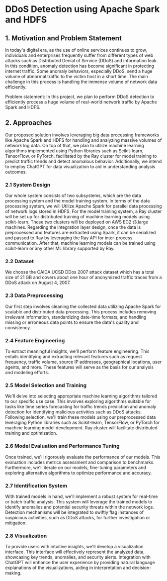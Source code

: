 # DDoS Detection using Apache Spark and HDFS

## 1. Motivation and Problem Statement
In today's digital era, as the use of online services continues to grow, individuals and enterprises frequently suffer from different types of web attacks such as Distributed Denial of Service (DDoS) and information leak. In this condition, anomaly detection has become significant in protecting internet traffic. Some anomaly behaviors, especially DDoS, send a huge volume of abnormal traffic to the victim host in a short time. The main challenge in this process is handling the immense volume of network data efficiently. 

Problem statement: In this project, we plan to perform DDoS detection to efficiently process a huge volume of real-world network traffic by Apache Spark and HDFS.


## 2. Approaches
Our proposed solution involves leveraging big data processing frameworks like Apache Spark and HDFS for handling and analyzing massive volumes of network log data. On top of that, we plan to utilize machine learning algorithms implemented using Python libraries such as Scikit-learn, TensorFlow, or PyTorch, facilitated by the Ray cluster for model training to predict traffic trends and detect anomalous behavior. Additionally, we intend to employ ChatGPT for data visualization to aid in understanding analysis outcomes.

### 2.1 System Design
Our whole system consists of two subsystems, which are the data processing system and the model training system. In terms of the data processing system, we will Utilize Apache Spark for parallel data processing of network logs stored in HDFS. For the model training system, a Ray cluster will be set up for distributed training of machine learning models using scikit-learn. These two clusters will be deployed on AWS EC2 t3.large machines. Regarding the integration layer design, once the data is preprocessed and features are extracted using Spark, it can be serialized and passed to Ray by leveraging the Ray API for inter-process communication. After that, machine learning models can be trained using scikit-learn or any other ML library supported by Ray.

### 2.2 Dataset
We choose the CAIDA UCSD DDos 2007 attack dataset which has a total size of 21 GB and covers about one hour of anonymized traffic traces from a DDoS attack on August 4, 2007.


### 2.3 Data Preprocessing
Our first step involves cleaning the collected data utilizing Apache Spark for scalable and distributed data processing. This process includes removing irrelevant information, standardizing date-time formats, and handling missing or erroneous data points to ensure the data's quality and consistency.


### 2.4 Feature Engineering
To extract meaningful insights, we'll perform feature engineering. This entails identifying and extracting relevant features such as request frequency, traffic volume, source IP addresses, geographical locations, user agents, and more. These features will serve as the basis for our analysis and modeling efforts.


### 2.5 Model Selection and Training
We'll delve into selecting appropriate machine learning algorithms tailored to our specific use case. This involves exploring algorithms suitable for tasks like time series forecasting for traffic trends prediction and anomaly detection for identifying malicious activities such as DDoS attacks. Following selection, we'll train these models using our preprocessed data leveraging Python libraries such as Scikit-learn, TensorFlow, or PyTorch for machine learning model development. Ray cluster will facilitate distributed training and optimization.


### 2.6 Model Evaluation and Performance Tuning
Once trained, we'll rigorously evaluate the performance of our models. This evaluation includes metrics assessment and comparison to benchmarks. Furthermore, we'll iterate on our models, fine-tuning parameters and exploring alternative algorithms to optimize performance and accuracy.


### 2.7 Identification System
With trained models in hand, we'll implement a robust system for real-time or batch traffic analysis. This system will leverage the trained models to identify anomalies and potential security threats within the network logs. Detection mechanisms will be integrated to swiftly flag instances of suspicious activities, such as DDoS attacks, for further investigation or mitigation.


### 2.8 Visualization
To provide users with intuitive insights, we'll develop a visualization interface. This interface will effectively represent the analyzed data, showcasing key trends, anomalies, and security alerts. Integration with ChatGPT will enhance the user experience by providing natural language explanations of the visualizations, aiding in interpretation and decision-making.


